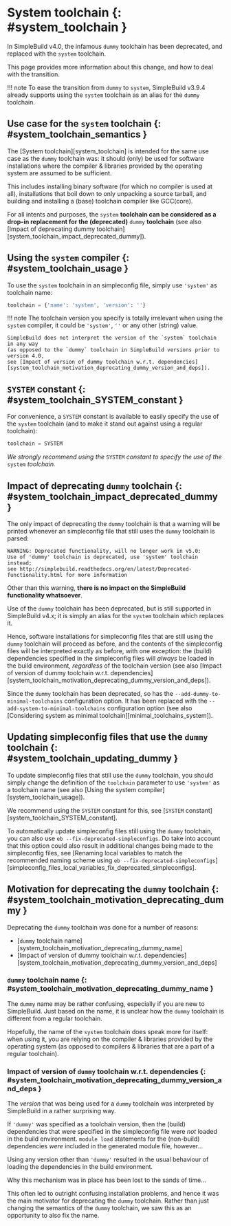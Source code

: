 # System toolchain {: #system_toolchain }

In SimpleBuild v4.0, the infamous `dummy` toolchain has been deprecated, and replaced with the `system` toolchain.

This page provides more information about this change, and how to deal with the transition.

!!! note
    To ease the transition from `dummy` to `system`, SimpleBuild v3.9.4 already supports using the `system`
    toolchain as an alias for the `dummy` toolchain.


## Use case for the `system` toolchain {: #system_toolchain_semantics }

The [System toolchain][system_toolchain] is intended for the same use case as the `dummy` toolchain was: it should (only) be used
for software installations where the compiler & libraries provided by the operating system are assumed to
be sufficient.

This includes installing binary software (for which no compiler is used at all), installations that boil down to
only unpacking a source tarball, and building and installing a (base) toolchain compiler like GCC(core).

For all intents and purposes, the `system` **toolchain can be considered as a drop-in replacement for
the (deprecated)** `dummy` **toolchain** (see also [Impact of deprecating dummy toolchain][system_toolchain_impact_deprecated_dummy]).


## Using the `system` compiler {: #system_toolchain_usage }

To use the `system` toolchain in an simpleconfig file, simply use `'system'` as toolchain name:

``` python
toolchain = {'name': 'system', 'version': ''}
```

!!! note
    The toolchain version you specify is totally irrelevant when using the `system` compiler,
    it could be `'system'`, `''` or any other (string) value.

    SimpleBuild does not interpret the version of the `system` toolchain in any way
    (as opposed to the `dummy` toolchain in SimpleBuild versions prior to version 4.0,
    see [Impact of version of dummy toolchain w.r.t. dependencies][system_toolchain_motivation_deprecating_dummy_version_and_deps]).


## `SYSTEM` constant {: #system_toolchain_SYSTEM_constant }

For convenience, a `SYSTEM` constant is available to easily specify the use of the `system` toolchain
(and to make it stand out against using a regular toolchain):

``` python
toolchain = SYSTEM
```

*We strongly recommend using the* `SYSTEM` *constant to specify the use of the* `system` *toolchain.*


## Impact of deprecating `dummy` toolchain {: #system_toolchain_impact_deprecated_dummy }

The only impact of deprecating the `dummy` toolchain is that a warning will be printed whenever an simpleconfig file
that still uses the `dummy` toolchain is parsed:

``` log
WARNING: Deprecated functionality, will no longer work in v5.0:
Use of 'dummy' toolchain is deprecated, use 'system' toolchain instead;
see http://simplebuild.readthedocs.org/en/latest/Deprecated-functionality.html for more information
```

Other than this warning, **there is no impact on the SimpleBuild functionality whatsoever**.

Use of the `dummy` toolchain has been deprecated, but is still supported in SimpleBuild v4.x; it is simply
an alias for the `system` toolchain which replaces it.

Hence, software installations for simpleconfig files that are still using the `dummy` toolchain will proceed as before,
and the contents of the simpleconfig files will be interpreted exactly as before, with one exception:
the (build) dependencies specified in the simpleconfig files will *always* be loaded in the build environment,
*regardless* of the toolchain version (see also [Impact of version of dummy toolchain w.r.t. dependencies][system_toolchain_motivation_deprecating_dummy_version_and_deps]).

Since the `dummy` toolchain has been deprecated, so has the `--add-dummy-to-minimal-toolchains` configuration option.
It has been replaced with the `--add-system-to-minimal-toolchains` configuration option (see also [Considering system as minimal toolchain][minimal_toolchains_system]).


## Updating simpleconfig files that use the `dummy` toolchain {: #system_toolchain_updating_dummy }

To update simpleconfig files that still use the `dummy` toolchain, you should simply change the definition
of the `toolchain` parameter to use `'system'` as a toolchain name (see also [Using the system compiler][system_toolchain_usage]).

We recommend using the `SYSTEM` constant for this, see [`SYSTEM` constant][system_toolchain_SYSTEM_constant].

To automatically update simpleconfig files still using the `dummy` toolchain, you can also use
`eb --fix-deprecated-simpleconfigs`. Do take into account that this option could also result in
additional changes being made to the simpleconfig files,
see [Renaming local variables to match the recommended naming scheme using `eb --fix-deprecated-simpleconfigs`][simpleconfig_files_local_variables_fix_deprecated_simpleconfigs].


## Motivation for deprecating the `dummy` toolchain {: #system_toolchain_motivation_deprecating_dummy }

Deprecating the `dummy` toolchain was done for a number of reasons:

* [`dummy` toolchain name][system_toolchain_motivation_deprecating_dummy_name]
* [Impact of version of dummy toolchain w.r.t. dependencies][system_toolchain_motivation_deprecating_dummy_version_and_deps]


### `dummy` toolchain name {: #system_toolchain_motivation_deprecating_dummy_name }

The `dummy` name may be rather confusing, especially if you are new to SimpleBuild.
Just based on the name, it is unclear how the `dummy` toolchain is different from a regular toolchain.

Hopefully, the name of the `system` toolchain does speak more for itself: when using it, you are relying on the
compiler & libraries provided by the operating system (as opposed to compilers & libraries that are a part of a regular toolchain).


### Impact of version of `dummy` toolchain w.r.t. dependencies {: #system_toolchain_motivation_deprecating_dummy_version_and_deps }

The *version* that was being used for a `dummy` toolchain was interpreted by SimpleBuild in a rather surprising way.

If `'dummy'` was specified as a toolchain version, then the (build) dependencies that were specified in the
simpleconfig file were *not* loaded in the build environment. `module load` statements for the (non-build)
dependencies *were* included in the generated module file, however...

Using any version other than `'dummy'` resulted in the usual behaviour of loading the dependencies in the build
environment.

Why this mechanism was in place has been lost to the sands of time...

This often led to outright confusing installation problems, and hence it was the main motivator for deprecating the
`dummy` toolchain. Rather than just changing the semantics of the `dummy` toolchain, we saw this as an opportunity
to also fix the name.

